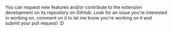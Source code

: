 You can request new features and/or contribute to the extension development on its repository on GitHub. Look for an issue you're interested in working on, comment on it to let me know you're working on it and submit your pull request! :D
